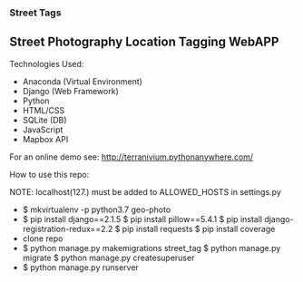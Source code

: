### Street Tags
## Street Photography Location Tagging WebAPP

Technologies Used:

 - Anaconda (Virtual Environment)
 - Django (Web Framework)
 - Python
 - HTML/CSS
 - SQLite (DB)
 - JavaScript
 - Mapbox API

For an online demo see:
http://terranivium.pythonanywhere.com/

How to use this repo:

NOTE: localhost(127.) must be added to ALLOWED_HOSTS in settings.py

 - $ mkvirtualenv -p python3.7 geo-photo
 - $ pip install django==2.1.5
   $ pip install pillow==5.4.1
   $ pip install django-registration-redux==2.2
   $ pip install requests
   $ pip install coverage
 - clone repo
 - $ python manage.py makemigrations street_tag
   $ python manage.py migrate
   $ python manage.py createsuperuser
 - $ python manage.py runserver

